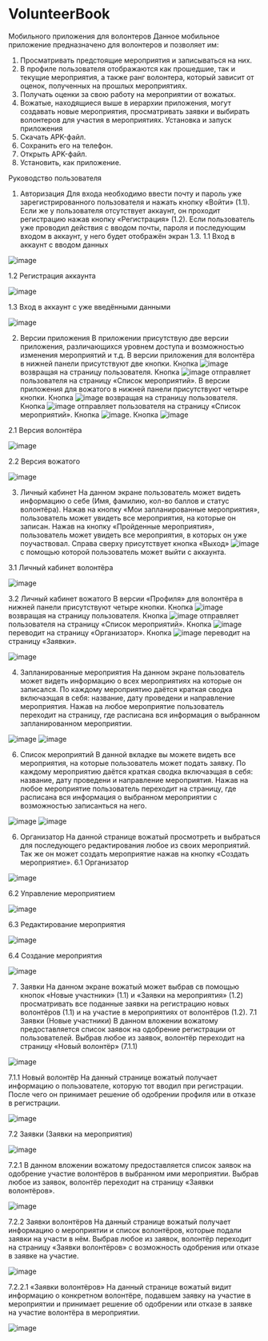 # VolunteerBook

Мобильного приложения для волонтеров
Данное мобильное приложение предназначено для волонтеров и позволяет им:

1.	Просматривать предстоящие мероприятия и записываться на них.
2.	В профиле пользователя отображаются как прошедшие, так и текущие мероприятия, а также ранг волонтера, который зависит от оценок, полученных на прошлых мероприятиях.
3.	Получать оценки за свою работу на мероприятии от вожатых.
4.	Вожатые, находящиеся выше в иерархии приложения, могут создавать новые мероприятия, просматривать заявки и выбирать волонтеров для участия в мероприятиях.
Установка и запуск приложения
1.	Скачать APK-файл. 
2.	Сохранить его на телефон. 
3.	Открыть APK-файл. 
4.	Установить, как приложение.



Руководство пользователя
1. Авторизация
Для входа необходимо ввести почту и пароль уже зарегистрированного пользователя и нажать кнопку «Войти» (1.1). Если же у пользователя отсутствует аккаунт, он проходит регистрацию нажав кнопку «Регистрация» (1.2). Если пользователь уже проводил действия с вводом почты, пароля и последующим входом в аккаунт, у него будет отображён экран 1.3.
1.1 Вход в аккаунт с вводом данных
   
 ![image](https://github.com/EngiFire/VolunteerBook/assets/107999830/9d85ed35-a8ae-439f-b377-09fc103c71e6)

1.2 Регистрация аккаунта

 ![image](https://github.com/EngiFire/VolunteerBook/assets/107999830/b343096e-b68f-4e9f-a1ec-181d372738e7)

1.3 Вход в аккаунт с уже введёнными данными

 ![image](https://github.com/EngiFire/VolunteerBook/assets/107999830/27b356e0-9a68-46b8-bfd4-2a48cc4a791a)


2. Версии приложения
В приложении присутствую две версии приложения, различающихся уровнем доступа и возможностью изменения мероприятий и т.д.
В версии приложения для волонтёра в нижней панели присутствуют две кнопки. Кнопка ![image](https://github.com/EngiFire/VolunteerBook/assets/107999830/9e169e40-565c-402a-b738-09d384919bb7)
 возвращая на страницу пользователя. Кнопка  ![image](https://github.com/EngiFire/VolunteerBook/assets/107999830/a01d06f0-0726-44e4-9053-16e325ec38b4)
 отправляет пользователя на страницу «Список мероприятий».
В версии приложения для вожатого в нижней панели присутствуют четыре кнопки. Кнопка ![image](https://github.com/EngiFire/VolunteerBook/assets/107999830/aff97952-57a1-46be-89b8-1dd5d0ed943e)
 возвращая на страницу пользователя. Кнопка ![image](https://github.com/EngiFire/VolunteerBook/assets/107999830/4a5d4b4f-5318-4776-8878-b6a51b98f44f)
 отправляет пользователя на страницу «Список мероприятий». Кнопка ![image](https://github.com/EngiFire/VolunteerBook/assets/107999830/b0ecdcbf-0744-4e74-b8e6-757f917a88ce). Кнопка  ![image](https://github.com/EngiFire/VolunteerBook/assets/107999830/8d106f03-18b5-4b84-8d7c-019d4f0ac063)

2.1 Версия волонтёра

 ![image](https://github.com/EngiFire/VolunteerBook/assets/107999830/8fd7fba7-4861-4689-9c1c-4ae56caf1a72)

2.2 Версия вожатого

 ![image](https://github.com/EngiFire/VolunteerBook/assets/107999830/1f32f99e-6468-41a9-9281-02c982185c0e)

3. Личный кабинет 
На данном экране пользователь может видеть информацию о себе (Имя, фамилию, кол-во баллов и статус волонтёра). Нажав на кнопку «Мои запланированные мероприятия», пользователь может увидеть все мероприятия, на которые он записан. Нажав на кнопку «Пройденные мероприятия», пользователь может увидеть все мероприятия, в которых он уже поучаствовал. Справа сверху присутствует кнопка «Выход» ![image](https://github.com/EngiFire/VolunteerBook/assets/107999830/46620ea9-7cbf-407c-b40b-504ba8c28a95)
 с помощью которой пользователь может выйти с аккаунта.

3.1 Личный кабинет волонтёра

 ![image](https://github.com/EngiFire/VolunteerBook/assets/107999830/564d75c1-0143-4eaf-a3d5-193a76097542)

3.2 Личный кабинет вожатого
В версии «Профиля» для волонтёра в нижней панели присутствуют четыре кнопки. Кнопка ![image](https://github.com/EngiFire/VolunteerBook/assets/107999830/8a3d5378-2cf2-4d70-84f9-022a7800d85e)
 возвращая на страницу пользователя. Кнопка ![image](https://github.com/EngiFire/VolunteerBook/assets/107999830/28b2b958-a2f0-48e2-9faf-16d23b0f69a0)
 отправляет пользователя на страницу «Список мероприятий». Кнопка ![image](https://github.com/EngiFire/VolunteerBook/assets/107999830/fffc5188-ff5c-42b8-b9c5-05e63f4064ad)
 переводит на страницу «Организатор». Кнопка ![image](https://github.com/EngiFire/VolunteerBook/assets/107999830/454b0b08-9041-49ec-b878-eeca51c54f7f)
 переводит на страницу «Заявки».
 
 ![image](https://github.com/EngiFire/VolunteerBook/assets/107999830/7a912aae-2888-428d-9c4c-6c1fb513fcc1)



4. Запланированные мероприятия
На данном экране пользователь может видеть информацию о всех мероприятиях на которые он записался. По каждому мероприятию даётся краткая сводка включаэщая в себя: название, дату проведени и направление мероприятия. Нажав на любое мероприятие пользователь переходит на страницу, где расписана вся информация о выбранном запланированном мероприятии.

![image](https://github.com/EngiFire/VolunteerBook/assets/107999830/7a57fe7c-20c5-4186-a135-7ec2208b8899)
![image](https://github.com/EngiFire/VolunteerBook/assets/107999830/29fcca18-fe60-49f7-92f7-9ed0ce9fcb8f)

6.	Список мероприятий
В данной вкладке вы можете видеть все мероприятия, на которые пользователь может подать заявку. По каждому мероприятию даётся краткая сводка включаэщая в себя: название, дату проведени и направление мероприятия. Нажав на любое мероприятие пользователь переходит на страницу, где расписана вся информация о выбранном мероприятии с возможностью записанться на него.

![image](https://github.com/EngiFire/VolunteerBook/assets/107999830/9614512b-ea66-448e-a45d-c58e0c7ecef9)
![image](https://github.com/EngiFire/VolunteerBook/assets/107999830/2a152489-35ae-4667-a6f3-b9028771d851)


6.	Организатор
На данной странице вожатый просмотреть и выбраться для последующего редактирования любое из своих мероприятий. Так же он может создать мероприятие нажав на кнопку «Создать мероприятие».
6.1	Организатор
  	
![image](https://github.com/EngiFire/VolunteerBook/assets/107999830/5d6d6384-41d3-4c9b-8ab3-5902a16c1283)


6.2	Управление мероприятием

 ![image](https://github.com/EngiFire/VolunteerBook/assets/107999830/d61293bb-72d1-4587-a8da-7e77674ae4b1)


6.3	Редактирование мероприятия

 ![image](https://github.com/EngiFire/VolunteerBook/assets/107999830/7a5b0ff5-a97b-43db-9e73-1d37a53c2c85)


6.4	Создание мероприятия

![image](https://github.com/EngiFire/VolunteerBook/assets/107999830/7db5e2dc-e660-4b92-b003-f7a1d98a6055)


7.	Заявки
На данном экране вожатый может выбрав св помощью кнопок «Новые
участники» (1.1) и «Заявки на мероприятия» (1.2) просматривать все поданные заявки на регистрацию новых волонтёров (1.1)  и на участие в мероприятиях от волонтёров (1.2).
7.1	Заявки (Новые участники)
В данном вложении вожатому предоставляется список заявок на одобрение регистрации от пользователей. Выбрав любое из заявок, волонтёр переходит на страницу «Новый волонтёр» (7.1.1)

![image](https://github.com/EngiFire/VolunteerBook/assets/107999830/9dc24675-855e-42f9-a10d-dd9de54e532e)


7.1.1	Новый волонтёр
На данный странице вожатый получает информацию о пользователе, которую тот вводил при регистрации. После чего он принимает решение об одобрении профиля или в отказе в регистрации.

![image](https://github.com/EngiFire/VolunteerBook/assets/107999830/137802ba-2761-4d76-9cf1-a9398bead758)


7.2	Заявки (Заявки на мероприятия)

![image](https://github.com/EngiFire/VolunteerBook/assets/107999830/0cb14c34-80ee-4281-91ca-3e2cbaab3447)


7.2.1	В данном вложении вожатому предоставляется список заявок на одобрение участие волонтёров в выбранном ими мероприятии. Выбрав любое из заявок, волонтёр переходит на страницу «Заявки волонтёров».

 ![image](https://github.com/EngiFire/VolunteerBook/assets/107999830/b7c0d4b3-a203-4999-978a-755feaabe21c)



7.2.2	Заявки волонтёров
На данный странице вожатый получает информацию о мероприятии и список волонтёров, которые подали заявки на участи в нём. Выбрав любое из заявок, волонтёр переходит на страницу «Заявки волонтёров» с возможность одобрения или отказе в заявке на участие.

![image](https://github.com/EngiFire/VolunteerBook/assets/107999830/f9477b3f-a1c8-4d17-83d6-cb9ae0ed4530)


7.2.2.1	«Заявки волонтёров»
На данный странице вожатый видит информацию о конкретном волонтёре, подавшем заявку на участие в мероприятии и принимает решение об одобрении или отказе в заявке на участие волонтёра в мероприятии.

 ![image](https://github.com/EngiFire/VolunteerBook/assets/107999830/c957d56a-1c0d-493c-ae6d-478413a6ba8a)





   
